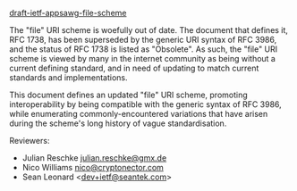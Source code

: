 [draft-ietf-appsawg-file-scheme](http://tools.ietf.org/html/draft-ietf-appsawg-file-scheme)

The "file" URI scheme is woefully out of date. The document that defines
it, RFC 1738, has been superseded by the generic URI syntax of RFC 3986,
and the status of RFC 1738 is listed as "Obsolete". As such, the "file"
URI scheme is viewed by many in the internet community as being without
a current defining standard, and in need of updating to match current
standards and implementations.

This document defines an updated "file" URI scheme, promoting
interoperability by being compatible with the generic syntax of
RFC 3986, while enumerating commonly-encountered variations that have
arisen during the scheme's long history of vague standardisation.

Reviewers:

* Julian Reschke <julian.reschke@gmx.de>
* Nico Williams <nico@cryptonector.com>
* Sean Leonard <[dev+ietf@seantek.com](mailto:dev+ietf@seantek.com)>

